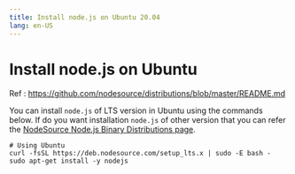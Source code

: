 ```yaml
---
title: Install node.js on Ubuntu 20.04
lang: en-US
---
```


# Install node.js on Ubuntu

Ref : <https://github.com/nodesource/distributions/blob/master/README.md>


You can install ```node.js``` of LTS version in Ubuntu using the commands below. If do you want installation ```node.js``` of other 
version that you can refer the [NodeSource Node.js Binary Distributions page](<https://github.com/nodesource/distributions/blob/master/README.md>).

```shell
# Using Ubuntu
curl -fsSL https://deb.nodesource.com/setup_lts.x | sudo -E bash -
sudo apt-get install -y nodejs
```
